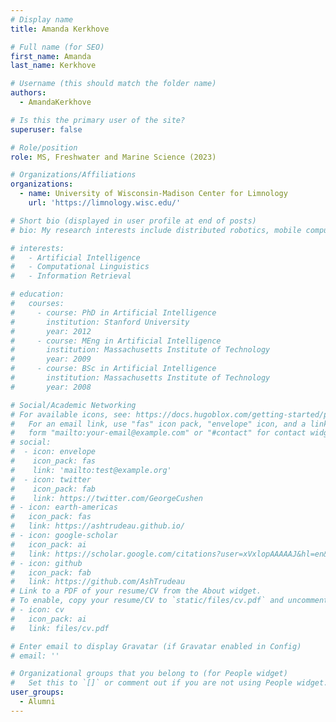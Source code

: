 ```yaml
---
# Display name
title: Amanda Kerkhove

# Full name (for SEO)
first_name: Amanda
last_name: Kerkhove

# Username (this should match the folder name)
authors:
  - AmandaKerkhove

# Is this the primary user of the site?
superuser: false

# Role/position
role: MS, Freshwater and Marine Science (2023) 

# Organizations/Affiliations
organizations:
  - name: University of Wisconsin-Madison Center for Limnology
    url: 'https://limnology.wisc.edu/'

# Short bio (displayed in user profile at end of posts)
# bio: My research interests include distributed robotics, mobile computing and programmable matter.

# interests:
#   - Artificial Intelligence
#   - Computational Linguistics
#   - Information Retrieval

# education:
#   courses:
#     - course: PhD in Artificial Intelligence
#       institution: Stanford University
#       year: 2012
#     - course: MEng in Artificial Intelligence
#       institution: Massachusetts Institute of Technology
#       year: 2009
#     - course: BSc in Artificial Intelligence
#       institution: Massachusetts Institute of Technology
#       year: 2008

# Social/Academic Networking
# For available icons, see: https://docs.hugoblox.com/getting-started/page-builder/#icons
#   For an email link, use "fas" icon pack, "envelope" icon, and a link in the
#   form "mailto:your-email@example.com" or "#contact" for contact widget.
# social:
#  - icon: envelope
#    icon_pack: fas
#    link: 'mailto:test@example.org'
#  - icon: twitter
#    icon_pack: fab
#    link: https://twitter.com/GeorgeCushen
# - icon: earth-americas
#   icon_pack: fas
#   link: https://ashtrudeau.github.io/
# - icon: google-scholar
#   icon_pack: ai
#   link: https://scholar.google.com/citations?user=xVxlopAAAAAJ&hl=en&oi=ao
# - icon: github
#   icon_pack: fab
#   link: https://github.com/AshTrudeau
# Link to a PDF of your resume/CV from the About widget.
# To enable, copy your resume/CV to `static/files/cv.pdf` and uncomment the lines below.
# - icon: cv
#   icon_pack: ai
#   link: files/cv.pdf

# Enter email to display Gravatar (if Gravatar enabled in Config)
# email: ''

# Organizational groups that you belong to (for People widget)
#   Set this to `[]` or comment out if you are not using People widget.
user_groups:
  - Alumni
---
```


